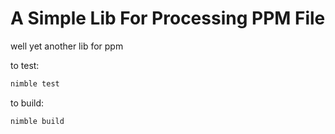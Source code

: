 # A Simple Lib For Processing PPM File

well yet another lib for ppm

to test:
```sh
nimble test
```
to build:
```build
nimble build
```